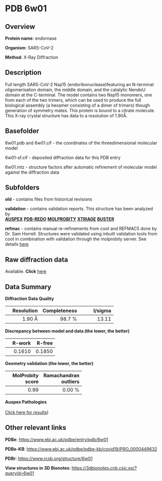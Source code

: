 # PDB 6w01

## Overview

**Protein name**: endornase

**Organism**: SARS-CoV-2

**Method**: X-Ray Diffraction

## Description

Full length SARS-CoV-2 Nsp15 (endoribonuclease)featuring an N-terminal oligomerisation domain, the middle domain, and the catalytic NendoU domain at the C-terminal. The model contains two Nsp15 monomers, one from each of the two trimers, which can be used to produce the full biological assembly (a hexamer consisting of a dimer of trimers) though generation of symmetry mates. This protein is bound to a citrate molecule. This X-ray crystal structure has data to a resolution of 1.90Å.

## Basefolder

6w01.pdb and 6w01.cif - the coordinates of the threedimensional molecular model

6w01-sf.cif - deposited diffraction data for this PDB entry

6w01.mtz - structure factors after automatic refinement of molecular model against the diffraction data

## Subfolders



**old** - contains files from historical revisions

**validation** - contains validation reports. This structure has been analyzed by <br>[**AUSPEX**](https://github.com/thorn-lab/coronavirus_structural_task_force/tree/master/pdb/endornase/SARS-CoV-2/6w01/validation/auspex) [**PDB-REDO**](https://github.com/thorn-lab/coronavirus_structural_task_force/tree/master/pdb/endornase/SARS-CoV-2/6w01/validation/pdb-redo) [**MOLPROBITY**](https://github.com/thorn-lab/coronavirus_structural_task_force/tree/master/pdb/endornase/SARS-CoV-2/6w01/validation/molprobity) [**XTRIAGE**](https://github.com/thorn-lab/coronavirus_structural_task_force/blob/master/pdb/endornase/SARS-CoV-2/6w01/validation/Xtriage_output.log) [**BUSTER**](https://www.globalphasing.com/buster/wiki/index.cgi?Covid19Pdb6W01) 

**refmac** - contains manual re-refinements from coot and REFMAC5 done by Dr. Sam Horrell. Structures were validated using inbuilt validation tools from coot in combination with validation through the molprobity server. See details [here](https://github.com/thorn-lab/coronavirus_structural_task_force/blob/master/pdb/endornase/SARS-CoV-2/6w01/refmac)

## Raw diffraction data

Available. **Click** [here](https://doi.org/10.18430/m36w01) 

## Data Summary
**Diffraction Data Quality**

|   | Resolution | Completeness| I/sigma |
|---|-------------:|----------------:|--------------:|
|   |1.90 Å|98.7  %|<img width=50/>13.11|

**Discrepancy between model and data (the lower, the better)**

|   | **R-work**| **R-free**   
|---|-------------:|----------------:|           
||  0.1610|  0.1850|

**Geometry validation (the lower, the better)**

|   |**MolProbity<br>score**| **Ramachandran<br>outliers** 
|---|-------------:|----------------:|
||  0.99|  0.00 %|

**Auspex Pathologies**<br> <br>[Click here for results](https://github.com/thorn-lab/coronavirus_structural_task_force/blob/master/pdb/endornase/SARS-CoV-2/6w01/validation/auspex/6w01_auspex_comments.txt))

 



## Other relevant links 
**PDBe**:  https://www.ebi.ac.uk/pdbe/entry/pdb/6w01

**PDBe-KB**: https://www.ebi.ac.uk/pdbe/pdbe-kb/covid19/PRO_0000449632 
 
**PDBr**: https://www.rcsb.org/structure/6w01 

**View structures in 3D Bionotes**: https://3dbionotes.cnb.csic.es/?queryId=6w01

